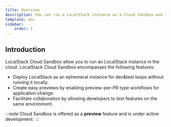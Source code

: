 ```yaml
---
title: Overview
description: You can run a LocalStack instance as a Cloud Sandbox and access it from your local machine.
template: doc
sidebar:
    order: 1
---
```


## Introduction

LocalStack Cloud Sandbox allow you to run an LocalStack instance in the cloud.
LocalStack Cloud Sandbox encompasses the following features:

- Deploy LocalStack as an ephemeral instance for dev&test loops without running it locally.
- Create easy previews by enabling preview-per-PR type workflows for application change.
- Facilitate collaboration by allowing developers to test features on the same environment.

:::note
Cloud Sandbox is offered as a **preview** feature and is under active development.
:::
